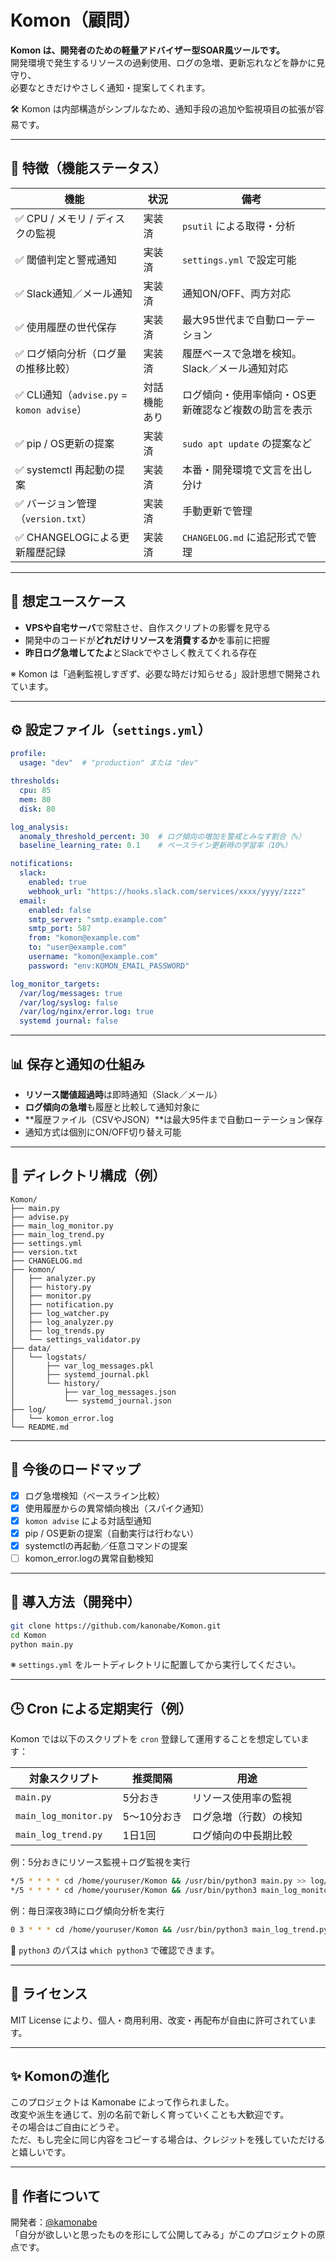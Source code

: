 # Komon（顧問）

**Komon は、開発者のための軽量アドバイザー型SOAR風ツールです。**  
開発環境で発生するリソースの過剰使用、ログの急増、更新忘れなどを静かに見守り、  
必要なときだけやさしく通知・提案してくれます。

🛠 Komon は内部構造がシンプルなため、通知手段の追加や監視項目の拡張が容易です。

---

## 🔧 特徴（機能ステータス）

| 機能                                 | 状況                | 備考 |
|--------------------------------------|---------------------|------|
| ✅ CPU / メモリ / ディスクの監視      | 実装済              | `psutil` による取得・分析 |
| ✅ 閾値判定と警戒通知                 | 実装済              | `settings.yml` で設定可能 |
| ✅ Slack通知／メール通知              | 実装済              | 通知ON/OFF、両方対応 |
| ✅ 使用履歴の世代保存                 | 実装済              | 最大95世代まで自動ローテーション |
| ✅ ログ傾向分析（ログ量の推移比較）   | 実装済              | 履歴ベースで急増を検知。Slack／メール通知対応 |
| ✅ CLI通知（`advise.py` = `komon advise`） | 対話機能あり          | ログ傾向・使用率傾向・OS更新確認など複数の助言を表示 |
| ✅ pip / OS更新の提案                  | 実装済              | `sudo apt update` の提案など |
| ✅ systemctl 再起動の提案              | 実装済              | 本番・開発環境で文言を出し分け |
| ✅ バージョン管理（`version.txt`）     | 実装済              | 手動更新で管理 |
| ✅ CHANGELOGによる更新履歴記録        | 実装済              | `CHANGELOG.md` に追記形式で管理 |

---

## 🌟 想定ユースケース

- **VPSや自宅サーバ**で常駐させ、自作スクリプトの影響を見守る
- 開発中のコードが**どれだけリソースを消費するか**を事前に把握
- **昨日ログ急増してたよ**とSlackでやさしく教えてくれる存在

※ Komon は「過剰監視しすぎず、必要な時だけ知らせる」設計思想で開発されています。

---

## ⚙️ 設定ファイル（`settings.yml`）

```yaml
profile:
  usage: "dev"  # "production" または "dev"

thresholds:
  cpu: 85
  mem: 80
  disk: 80

log_analysis:
  anomaly_threshold_percent: 30  # ログ傾向の増加を警戒とみなす割合（%）
  baseline_learning_rate: 0.1    # ベースライン更新時の学習率（10%）

notifications:
  slack:
    enabled: true
    webhook_url: "https://hooks.slack.com/services/xxxx/yyyy/zzzz"
  email:
    enabled: false
    smtp_server: "smtp.example.com"
    smtp_port: 587
    from: "komon@example.com"
    to: "user@example.com"
    username: "komon@example.com"
    password: "env:KOMON_EMAIL_PASSWORD"

log_monitor_targets:
  /var/log/messages: true
  /var/log/syslog: false
  /var/log/nginx/error.log: true
  systemd journal: false
```

---

## 📊 保存と通知の仕組み

- **リソース閾値超過時**は即時通知（Slack／メール）
- **ログ傾向の急増**も履歴と比較して通知対象に
- **履歴ファイル（CSVやJSON）**は最大95件まで自動ローテーション保存
- 通知方式は個別にON/OFF切り替え可能

---

## 📁 ディレクトリ構成（例）

```
Komon/
├── main.py
├── advise.py
├── main_log_monitor.py
├── main_log_trend.py
├── settings.yml
├── version.txt
├── CHANGELOG.md
├── komon/
│   ├── analyzer.py
│   ├── history.py
│   ├── monitor.py
│   ├── notification.py
│   ├── log_watcher.py
│   ├── log_analyzer.py
│   ├── log_trends.py
│   └── settings_validator.py
├── data/
│   └── logstats/
│       ├── var_log_messages.pkl
│       ├── systemd_journal.pkl
│       └── history/
│           ├── var_log_messages.json
│           └── systemd_journal.json
├── log/
│   └── komon_error.log
└── README.md
```

---

## 💬 今後のロードマップ

- [x] ログ急増検知（ベースライン比較）
- [x] 使用履歴からの異常傾向検出（スパイク通知）
- [x] `komon advise` による対話型通知
- [x] pip / OS更新の提案（自動実行は行わない）
- [x] systemctlの再起動／任意コマンドの提案
- [ ] komon_error.logの異常自動検知

---

## 🚀 導入方法（開発中）

```bash
git clone https://github.com/kanonabe/Komon.git
cd Komon
python main.py
```

※ `settings.yml` をルートディレクトリに配置してから実行してください。

---

## 🕒 Cron による定期実行（例）

Komon では以下のスクリプトを `cron` 登録して運用することを想定しています：

| 対象スクリプト        | 推奨間隔   | 用途                     |
|------------------------|------------|--------------------------|
| `main.py`              | 5分おき    | リソース使用率の監視     |
| `main_log_monitor.py`  | 5〜10分おき | ログ急増（行数）の検知   |
| `main_log_trend.py`    | 1日1回     | ログ傾向の中長期比較     |

例：5分おきにリソース監視＋ログ監視を実行

```bash
*/5 * * * * cd /home/youruser/Komon && /usr/bin/python3 main.py >> log/cron_main.log 2>&1
*/5 * * * * cd /home/youruser/Komon && /usr/bin/python3 main_log_monitor.py >> log/cron_logmon.log 2>&1
```

例：毎日深夜3時にログ傾向分析を実行

```bash
0 3 * * * cd /home/youruser/Komon && /usr/bin/python3 main_log_trend.py >> log/cron_logtrend.log 2>&1
```

📌 `python3` のパスは `which python3` で確認できます。

---

## 📄 ライセンス

MIT License により、個人・商用利用、改変・再配布が自由に許可されています。

---

## ✨ Komonの進化

このプロジェクトは Kamonabe によって作られました。  
改変や派生を通じて、別の名前で新しく育っていくことも大歓迎です。  
その場合はご自由にどうぞ。  
ただ、もし完全に同じ内容をコピーする場合は、クレジットを残していただけると嬉しいです。

---

## 👤 作者について

開発者：[@kamonabe](https://github.com/kamonabe)  
「自分が欲しいと思ったものを形にして公開してみる」がこのプロジェクトの原点です。

